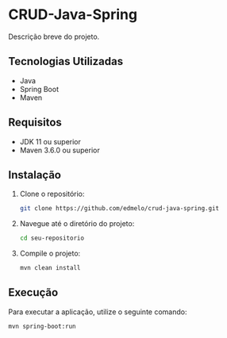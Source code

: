 # CRUD-Java-Spring

Descrição breve do projeto.

## Tecnologias Utilizadas

- Java
- Spring Boot
- Maven

## Requisitos

- JDK 11 ou superior
- Maven 3.6.0 ou superior

## Instalação

1. Clone o repositório:
    ```sh
    git clone https://github.com/edmelo/crud-java-spring.git
    ```
2. Navegue até o diretório do projeto:
    ```sh
    cd seu-repositorio
    ```
3. Compile o projeto:
    ```sh
    mvn clean install
    ```

## Execução

Para executar a aplicação, utilize o seguinte comando:
```sh
mvn spring-boot:run